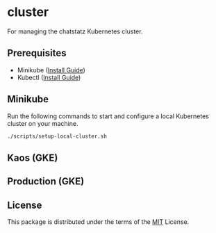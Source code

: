 # cluster

For managing the chatstatz Kubernetes cluster.

## Prerequisites

- Minikube ([Install Guide](https://kubernetes.io/docs/tasks/tools/install-minikube/))
- Kubectl ([Install Guide](https://kubernetes.io/docs/tasks/tools/install-kubectl/))

## Minikube

Run the following commands to start and configure a local Kubernetes cluster on your machine.

```bash
./scripts/setup-local-cluster.sh
```

## Kaos (GKE)

## Production (GKE)

## License

This package is distributed under the terms of the [MIT](LICENSE) License.
